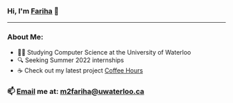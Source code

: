 ### Hi, I'm [Fariha](https://mahzabinrashid.github.io/) 👋
---


### About Me:
- 👩‍🎓 Studying Computer Science at the University of Waterloo
- 🔍 Seeking Summer 2022 internships
- ☕️ Check out my latest project [Coffee Hours](https://coffee-hours-technova.web.app/)

### 📫  [Email]((mailto:m2fariha@uwaterloo.ca)) me at: m2fariha@uwaterloo.ca
